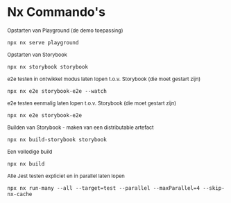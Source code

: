 # Nx Commando's

<sub>Opstarten van Playground (de demo toepassing)</sub>
```
npx nx serve playground
```

<sub>Opstarten van Storybook</sub>
```
npx nx storybook storybook
```

<sub>e2e testen in ontwikkel modus laten lopen t.o.v. Storybook (die moet gestart zijn)</sub>
```
npx nx e2e storybook-e2e --watch
```

<sub>e2e testen eenmalig laten lopen t.o.v. Storybook (die moet gestart zijn)</sub>
```
npx nx e2e storybook-e2e
```

<sub>Builden van Storybook - maken van een distributable artefact</sub>
```
npx nx build-storybook storybook
```

<sub>Een volledige build</sub>
```
npx nx build
```

<sub>Alle Jest testen expliciet en in parallel laten lopen</sub>
```
npx nx run-many --all --target=test --parallel --maxParallel=4 --skip-nx-cache
```
